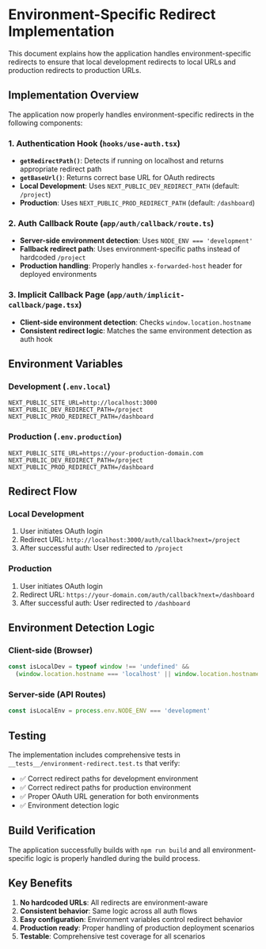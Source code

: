 # Environment-Specific Redirect Implementation

This document explains how the application handles environment-specific redirects to ensure that local development redirects to local URLs and production redirects to production URLs.

## Implementation Overview

The application now properly handles environment-specific redirects in the following components:

### 1. Authentication Hook (`hooks/use-auth.tsx`)

- **`getRedirectPath()`**: Detects if running on localhost and returns appropriate redirect path
- **`getBaseUrl()`**: Returns correct base URL for OAuth redirects
- **Local Development**: Uses `NEXT_PUBLIC_DEV_REDIRECT_PATH` (default: `/project`)
- **Production**: Uses `NEXT_PUBLIC_PROD_REDIRECT_PATH` (default: `/dashboard`)

### 2. Auth Callback Route (`app/auth/callback/route.ts`)

- **Server-side environment detection**: Uses `NODE_ENV === 'development'`
- **Fallback redirect path**: Uses environment-specific paths instead of hardcoded `/project`
- **Production handling**: Properly handles `x-forwarded-host` header for deployed environments

### 3. Implicit Callback Page (`app/auth/implicit-callback/page.tsx`)

- **Client-side environment detection**: Checks `window.location.hostname`
- **Consistent redirect logic**: Matches the same environment detection as auth hook

## Environment Variables

### Development (`.env.local`)
```env
NEXT_PUBLIC_SITE_URL=http://localhost:3000
NEXT_PUBLIC_DEV_REDIRECT_PATH=/project
NEXT_PUBLIC_PROD_REDIRECT_PATH=/dashboard
```

### Production (`.env.production`)
```env
NEXT_PUBLIC_SITE_URL=https://your-production-domain.com
NEXT_PUBLIC_DEV_REDIRECT_PATH=/project
NEXT_PUBLIC_PROD_REDIRECT_PATH=/dashboard
```

## Redirect Flow

### Local Development
1. User initiates OAuth login
2. Redirect URL: `http://localhost:3000/auth/callback?next=/project`
3. After successful auth: User redirected to `/project`

### Production
1. User initiates OAuth login
2. Redirect URL: `https://your-domain.com/auth/callback?next=/dashboard`
3. After successful auth: User redirected to `/dashboard`

## Environment Detection Logic

### Client-side (Browser)
```typescript
const isLocalDev = typeof window !== 'undefined' && 
  (window.location.hostname === 'localhost' || window.location.hostname === '127.0.0.1')
```

### Server-side (API Routes)
```typescript
const isLocalEnv = process.env.NODE_ENV === 'development'
```

## Testing

The implementation includes comprehensive tests in `__tests__/environment-redirect.test.ts` that verify:

- ✅ Correct redirect paths for development environment
- ✅ Correct redirect paths for production environment
- ✅ Proper OAuth URL generation for both environments
- ✅ Environment detection logic

## Build Verification

The application successfully builds with `npm run build` and all environment-specific logic is properly handled during the build process.

## Key Benefits

1. **No hardcoded URLs**: All redirects are environment-aware
2. **Consistent behavior**: Same logic across all auth flows
3. **Easy configuration**: Environment variables control redirect behavior
4. **Production ready**: Proper handling of production deployment scenarios
5. **Testable**: Comprehensive test coverage for all scenarios